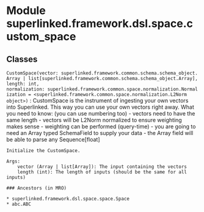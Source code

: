 Module superlinked.framework.dsl.space.custom_space
===================================================

Classes
-------

`CustomSpace(vector: superlinked.framework.common.schema.schema_object.Array | list[superlinked.framework.common.schema.schema_object.Array], length: int, normalization: superlinked.framework.common.space.normalization.Normalization = <superlinked.framework.common.space.normalization.L2Norm object>)`
:   CustomSpace is the instrument of ingesting your own vectors into Superlinked.
    This way you can use your own vectors right away. What you need to know: (you can use numbering too)
    - vectors need to have the same length
    - vectors will be L2Norm normalized to ensure weighting makes sense
    - weighting can be performed (query-time)
    - you are going to need an Array typed SchemaField to supply your data
    - the Array field will be able to parse any Sequence[float]
    
    Initialize the CustomSpace.
    
    Args:
        vector (Array | list[Array]): The input containing the vectors
        length (int): The length of inputs (should be the same for all inputs)

    ### Ancestors (in MRO)

    * superlinked.framework.dsl.space.space.Space
    * abc.ABC